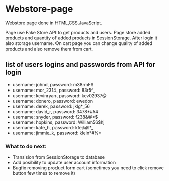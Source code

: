 # Webstore-page
Webstore page done in HTML,CSS,JavaScript. 

Page use Fake Store API to get products and users.
Page store added products and quantity of added products in SessionStorage.
After login it also storage username.
On cart page you can change quality of added products and also remove them from cart.

## list of users logins and passwords from API for login
- username: johnd, password: m38rmF$
- username: mor_2314, password: 83r5^_
- username: kevinryan, password: kev02937@
- username: donero, password: ewedon
- username: derek, password: jklg*_56
- username: david_r, password: 3478*#54
- username: snyder, password: f238&@*$
- username: hopkins, password: William56$hj
- username: kate_h, password: kfejk@*_
- username: jimmie_k, password: klein*#%*


### What to do next:

- Transision from SessionStorage to database
- Add posibility to update user account information
- Bugfix removing product form cart (sometimes you need to click remove button few times to remove it)
